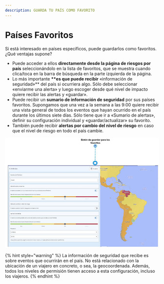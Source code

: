 ```yaml
---
description: GUARDA TU PAÍS COMO FAVORITO
---
```


# Países Favoritos

Si está interesado en países específicos, puede guardarlos como favoritos. ¿Qué ventajas supone?

* Puede acceder a ellos **directamente desde la página de riesgos por país** seleccionándolo en la lista de favoritos, que se muestra cuando clica/toca en la barra de búsqueda en la parte izquierda de la página. 
* Lo más importante **\*\*es que puede recibir** «información de seguridad»\*\* del país si ocurriera algo. Sólo debe seleccionar «enviarme una alerta» y luego escoger desde qué nivel de impacto quiere recibir las alertas y «guardar». 
* Puede recibir un **sumario de información de seguridad** por sus países favoritos. Supongamos que una vez a la semana a las 9:00 quiere recibir una vista general de todos los eventos que hayan ocurrido en el país durante los últimos siete días. Sólo tiene que ir a «Sumario de alertas», definir su configuración individual y «guardar/actualizar» su favorito. 
* También puede recibir **alertas por cambio del nivel de riesgo** en caso que el nivel de riesgo en todo el país cambie. 

![](../.gitbook/assets/country-information-save-button%20%281%29.JPG)

{% hint style="warning" %}
La información de seguridad que recibe es sobre eventos que ocurrirán en el país. No está relacionado con la ubicación de un viajero en concreto, o sea, la geocoordenada. Además, todos los niveles de permisión tienen acceso a esta configuración, incluso los viajeros.
{% endhint %}

